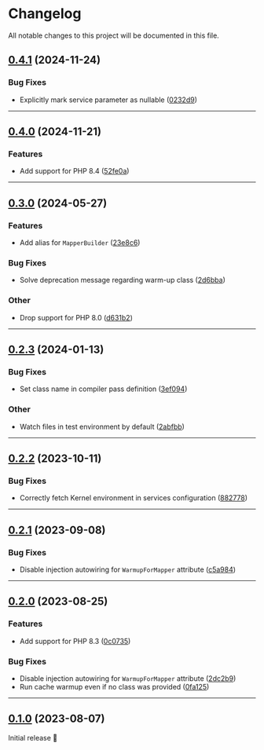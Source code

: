 <!--- BEGIN HEADER -->
# Changelog

All notable changes to this project will be documented in this file.
<!--- END HEADER -->

## [0.4.1](https://github.com/CuyZ/Valinor-Bundle/compare/0.4.0...0.4.1) (2024-11-24)

### Bug Fixes

* Explicitly mark service parameter as nullable ([0232d9](https://github.com/CuyZ/Valinor-Bundle/commit/0232d9f5869e018ecd23da351e8daa3debf1fd02))

---

## [0.4.0](https://github.com/romm/Valinor-Bundle/compare/0.3.0...0.4.0) (2024-11-21)

### Features

* Add support for PHP 8.4 ([52fe0a](https://github.com/CuyZ/Valinor-Bundle/commit/52fe0a5d14d01a556b4bc6bebbe91bb696e4f15b))

---

## [0.3.0](https://github.com/CuyZ/Valinor-Bundle/compare/0.2.3...0.3.0) (2024-05-27)

### Features

* Add alias for `MapperBuilder` ([23e8c6](https://github.com/CuyZ/Valinor-Bundle/commit/23e8c6800867918034bd85a9d901bf6414d2b43e))

### Bug Fixes

* Solve deprecation message regarding warm-up class ([2d6bba](https://github.com/CuyZ/Valinor-Bundle/commit/2d6bba8538dd47bb569b3b5a2dd10c0f363cb2d8))

### Other

* Drop support for PHP 8.0 ([d631b2](https://github.com/CuyZ/Valinor-Bundle/commit/d631b22bca9d9b66076707234b03815436b89eaa))

---

## [0.2.3](https://github.com/CuyZ/Valinor-Bundle/compare/0.2.2...0.2.3) (2024-01-13)

### Bug Fixes

* Set class name in compiler pass definition ([3ef094](https://github.com/CuyZ/Valinor-Bundle/commit/3ef094a975d540b9a038a17a1811a08827c2ad75))

### Other

* Watch files in test environment by default ([2abfbb](https://github.com/CuyZ/Valinor-Bundle/commit/2abfbb0c9c269b3e630c3f217edb89e2ff48b8a3))

---

## [0.2.2](https://github.com/CuyZ/Valinor-Bundle/compare/0.2.1...0.2.2) (2023-10-11)

### Bug Fixes

* Correctly fetch Kernel environment in services configuration ([882778](https://github.com/CuyZ/Valinor-Bundle/commit/882778f3c5d376925794e3e717787daaa0e95872))

---

## [0.2.1](https://github.com/CuyZ/Valinor-Bundle/compare/0.2.0...0.2.1) (2023-09-08)

### Bug Fixes

* Disable injection autowiring for `WarmupForMapper` attribute ([c5a984](https://github.com/CuyZ/Valinor-Bundle/commit/c5a98407b85289b2883edd97e49d8cd869bb2922))

---

## [0.2.0](https://github.com/CuyZ/Valinor-Bundle/compare/0.1.0...v0.2.0) (2023-08-25)

### Features

* Add support for PHP 8.3 ([0c0735](https://github.com/CuyZ/Valinor-Bundle/commit/0c073572cbc05035240ed95e99b653302d284a05))

### Bug Fixes

* Disable injection autowiring for `WarmupForMapper` attribute ([2dc2b9](https://github.com/CuyZ/Valinor-Bundle/commit/2dc2b9301745a2633202779bf66325bd559c895f))
* Run cache warmup even if no class was provided ([0fa125](https://github.com/CuyZ/Valinor-Bundle/commit/0fa125b52512c56ff93ed39191c2446e8e6b6f98))

---

## [0.1.0](https://github.com/CuyZ/Valinor-Bundle/commit/4b2ae168f3b3332043a21c34683fd22bac33803e) (2023-08-07)

Initial release 🎉
